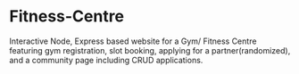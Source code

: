 # Fitness-Centre
Interactive Node, Express based website for a Gym/ Fitness Centre featuring gym registration, slot booking, applying for a partner(randomized), and a community page including CRUD applications. 
